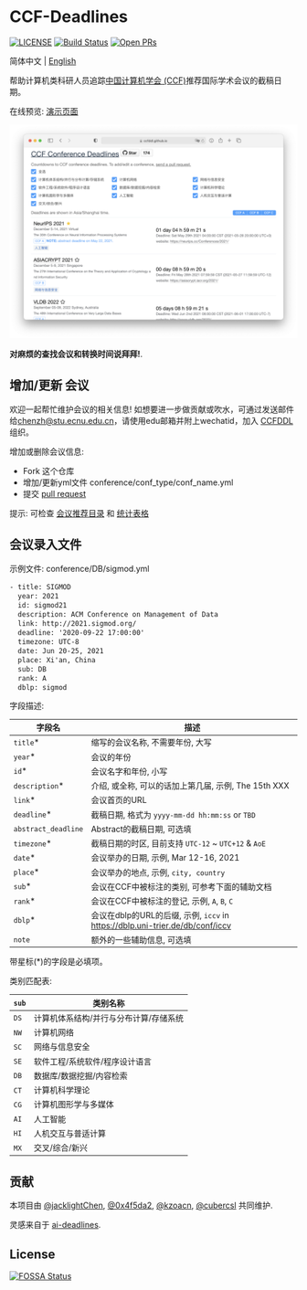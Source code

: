 # CCF-Deadlines
[![LICENSE](https://img.shields.io/github/license/ccfddl/ccf-deadlines)](https://github.com/ccfddl/ccf-deadlines/blob/main/LICENSE)
[![Build Status](https://img.shields.io/github/workflow/status/ccfddl/ccf-deadlines/Deploy)](https://github.com/ccfddl/ccf-deadlines/commits/main)
[![Open PRs](https://img.shields.io/github/issues-pr/ccfddl/ccf-deadlines)](https://github.com/ccfddl/ccf-deadlines/pulls)

简体中文 | [English](./README.md)

帮助计算机类科研人员追踪[中国计算机学会 (CCF)](https://www.ccf.org.cn/)推荐国际学术会议的截稿日期。

在线预览: [演示页面](https://ccfddl.github.io/)

[![](.readme_assets/screenshot.png)]()

**对麻烦的查找会议和转换时间说拜拜!**.

## 增加/更新 会议
欢迎一起帮忙维护会议的相关信息! 如想要进一步做贡献或吹水，可通过发送邮件给[chenzh@stu.ecnu.edu.cn](chenzh@stu.ecnu.edu.cn)，请使用edu邮箱并附上wechatid，加入 [CCFDDL](https://github.com/ccfddl) 组织。

增加或删除会议信息:
- Fork 这个仓库
- 增加/更新yml文件 conference/conf_type/conf_name.yml
- 提交 [pull request](https://github.com/ccfddl/ccf-deadlines/pulls)

提示: 可检查 [会议推荐目录](.readme_assets/ccf_recommended.pdf) 和 [统计表格](https://docs.qq.com/sheet/DR3F1Tm1jcnlzVFJ2)
## 会议录入文件
示例文件: conference/DB/sigmod.yml

```
- title: SIGMOD
  year: 2021
  id: sigmod21
  description: ACM Conference on Management of Data
  link: http://2021.sigmod.org/
  deadline: '2020-09-22 17:00:00'
  timezone: UTC-8
  date: Jun 20-25, 2021
  place: Xi'an, China
  sub: DB
  rank: A
  dblp: sigmod
```
字段描述:

| 字段名         | 描述                                                                                                           |
| ------------------- | --------------------------------------------------------------------------------------------------------------------- |
| `title`\*           | 缩写的会议名称, 不需要年份, 大写                                                                             |
| `year`\*            | 会议的年份                                                                                      |
| `id`\*              | 会议名字和年份, 小写                                                                                          |
| `description`\*     | 介绍, 或全称, 可以的话加上第几届, 示例, The 15th XXX                                                                                           |
| `link`\*            | 会议首页的URL                                                                                       |
| `deadline`\*        | 截稿日期, 格式为 `yyyy-mm-dd hh:mm:ss` or `TBD`                                                                     |
| `abstract_deadline` | Abstract的截稿日期, 可选填                                                                                   |
| `timezone`\*        | 截稿日期的时区, 目前支持 `UTC-12` ~ `UTC+12` & `AoE`                                                        |
| `date`\*            | 会议举办的日期, 示例, Mar 12-16, 2021                                                                                     |
| `place`\*           | 会议举办的地点, 示例, `city, country`                                                                                    |
| `sub`\*             | 会议在CCF中被标注的类别, 可参考下面的辅助文档 |
| `rank`\*            | 会议在CCF中被标注的登记, 示例, `A`, `B`, `C`              |
| `dblp`\*            | 会议在dblp的URL的后缀, 示例, `iccv` in https://dblp.uni-trier.de/db/conf/iccv               |
| `note`              | 额外的一些辅助信息, 可选填                                                                                     |

带星标(*)的字段是必填项。

类别匹配表:

| `sub` | 类别名称 |
| ----------- | --------------------------------------------------------- |
| `DS`        | 计算机体系结构/并行与分布计算/存储系统                    |
| `NW`        | 计算机网络                                                |
| `SC`        | 网络与信息安全                                            |
| `SE`        | 软件工程/系统软件/程序设计语言                            |
| `DB`        | 数据库/数据挖掘/内容检索                                  |
| `CT`        | 计算机科学理论                                            |
| `CG`        | 计算机图形学与多媒体                                      |
| `AI`        | 人工智能                                                  |
| `HI`        | 人机交互与普适计算                                        |
| `MX`       | 交叉/综合/新兴                                            |

## 贡献
本项目由 [@jacklightChen](https://github.com/jacklightChen), [@0x4f5da2](https://github.com/0x4f5da2), [@kzoacn](https://github.com/kzoacn), [@cubercsl](https://github.com/cubercsl) 共同维护.

灵感来自于 [ai-deadlines](https://aideadlin.es/).

## License
[![FOSSA Status](https://app.fossa.com/api/projects/git%2Bgithub.com%2Fccfddl%2Fccf-deadlines.svg?type=large)](https://app.fossa.com/projects/git%2Bgithub.com%2Fccfddl%2Fccf-deadlines?ref=badge_large)
